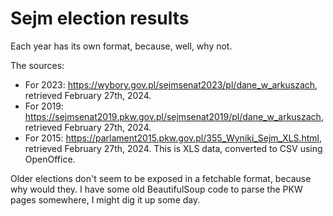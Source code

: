 # Sejm election results

Each year has its own format, because, well, why not.

The sources:

 - For 2023: https://wybory.gov.pl/sejmsenat2023/pl/dane_w_arkuszach, retrieved February 27th, 2024.
 - For 2019: https://sejmsenat2019.pkw.gov.pl/sejmsenat2019/pl/dane_w_arkuszach, retrieved February 27th, 2024.
 - For 2015: https://parlament2015.pkw.gov.pl/355_Wyniki_Sejm_XLS.html, retrieved February 27th, 2024. This is XLS data, converted to CSV using OpenOffice.

Older elections don't seem to be exposed in a fetchable format, because why would they. I have some old BeautifulSoup code to parse the PKW pages somewhere, I might dig it up some day.
